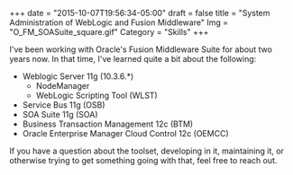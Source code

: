 +++
date = "2015-10-07T19:56:34-05:00"
draft = false
title = "System Administration of WebLogic and Fusion Middleware"
Img = "O_FM_SOASuite_square.gif"
Category = "Skills"
+++

I've been working with Oracle's Fusion Middleware Suite for about two years now.
In that time, I've learned quite a bit about the following:

* Weblogic Server 11g (10.3.6.*)
    * NodeManager
    * WebLogic Scripting Tool (WLST)
* Service Bus 11g (OSB)
* SOA Suite 11g (SOA)
* Business Transaction Management 12c (BTM)
* Oracle Enterprise Manager Cloud Control 12c (OEMCC)



If you have a question about the toolset, developing in it, maintaining it, or
otherwise trying to get something going with that, feel free to reach out.
